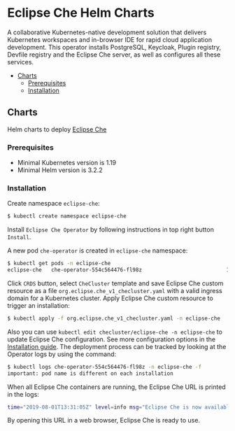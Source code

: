 # Eclipse Che Helm Charts

A collaborative Kubernetes-native development solution that delivers Kubernetes workspaces and in-browser IDE for rapid cloud application development. This operator installs PostgreSQL, Keycloak, Plugin registry, Devfile registry and the Eclipse Che server, as well as configures all these services.

- [Charts](#charts)
  - [Prerequisites](#prerequisites)
  - [Installation](#installation)

## Charts

Helm charts to deploy [Eclipse Che](https://www.eclipse.org/che/)

### Prerequisites

* Minimal Kubernetes version is 1.19
* Minimal Helm version is 3.2.2

### Installation

Create namespace `eclipse-che`:

```bash
$ kubectl create namespace eclipse-che
```

Install `Eclipse Che Operator` by following instructions in top right button `Install`.

A new pod `che-operator` is created in `eclipse-che` namespace:

```bash
$ kubectl get pods -n eclipse-che
eclipse-che   che-operator-554c564476-fl98z                           1/1     Running   0          13s
```

Click `CRDS` button, select `CheCluster` template and save Eclipse Che custom resource as a file `org.eclipse.che_v1_checluster.yaml` with a valid ingress domain for a Kubernetes cluster. Apply Eclipse Che custom resource to trigger an installation:

```bash
$ kubectl apply -f org.eclipse.che_v1_checluster.yaml -n eclipse-che
```

Also you can use `kubectl edit checluster/eclipse-che -n eclipse-che` to update Eclipse Che configuration.
See more configuration options in the [Installation guide](https://www.eclipse.org/che/docs/che-7/installation-guide/configuring-the-che-installation/). The deployment process can be tracked by looking at the Operator logs by using the command:

```bash
$ kubectl logs che-operator-554c564476-fl98z -n eclipse-che -f
important: pod name is different on each installation
```

When all Eclipse Che containers are running, the Eclipse Che URL is printed in the logs:

```bash
time="2019-08-01T13:31:05Z" level=info msg="Eclipse Che is now available at: http://che-eclipse-che.gcp.my-ide.cloud"
```

By opening this URL in a web browser, Eclipse Che is ready to use.
